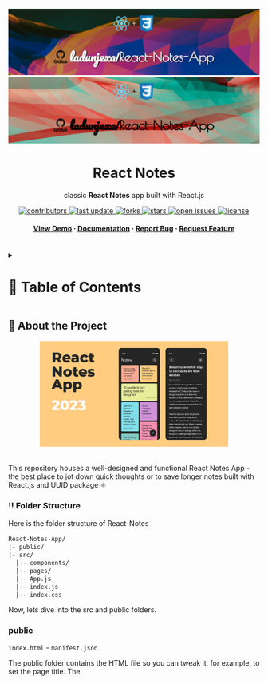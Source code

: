 <a name="readme-top"></a>
<div align="center">

  ![Project Banner](readme_assets/readme_banner.png#gh-dark-mode-only)
  ![Project Banner](readme_assets/readme_banner-light.png#gh-light-mode-only)

  <h1>React Notes</h1>
  
  <p>
    classic <b>React Notes</b> app built with React.js
  </p>

<!-- Badges -->
<p>
  <a href="https://github.com/ladunjexa/React-Notes-App/graphs/contributors">
    <img src="https://img.shields.io/github/contributors/ladunjexa/React-Notes-App" alt="contributors" />
  </a>
  <a href="">
    <img src="https://img.shields.io/github/last-commit/ladunjexa/React-Notes-App" alt="last update" />
  </a>
  <a href="https://github.com/ladunjexa/React-Notes-App/network/members">
    <img src="https://img.shields.io/github/forks/ladunjexa/React-Notes-App" alt="forks" />
  </a>
  <a href="https://github.com/ladunjexa/React-Notes-App/stargazers">
    <img src="https://img.shields.io/github/stars/ladunjexa/React-Notes-App" alt="stars" />
  </a>
  <a href="https://github.com/ladunjexa/React-Notes-App/issues/">
    <img src="https://img.shields.io/github/issues/ladunjexa/React-Notes-App" alt="open issues" />
  </a>
  <a href="https://github.com/ladunjexa/React-Notes-App/blob/master/LICENSE">
    <img src="https://img.shields.io/github/license/ladunjexa/React-Notes-App.svg" alt="license" />
  </a>
</p>
   
 <h4>
    <a href="https://github.com/ladunjexa/React-Notes-App/">View Demo</a>
  <span> · </span>
    <a href="https://github.com/ladunjexa/React-Notes-App">Documentation</a>
  <span> · </span>
    <a href="https://github.com/ladunjexa/React-Notes-App/issues/">Report Bug</a>
  <span> · </span>
    <a href="https://github.com/ladunjexa/React-Notes-App/issues/">Request Feature</a>
  </h4>
</div>

<br />

<!-- Table of Contents -->
<details>

<summary>

# :notebook_with_decorative_cover: Table of Contents

</summary>

- [About the Project](#star2-about-the-project)
  * [Folder Structure](#bangbang-folder-structure)
  * [Tech Stack](#space_invader-tech-stack)
- [Getting Started](#toolbox-getting-started)
  * [Installation](#gear-installation)
  * [Run Locally](#running-run-locally)
- [Contributing](#wave-contributing)
- [License](#warning-license)
- [Contact](#handshake-contact)
- [Acknowledgements](#gem-acknowledgements)

</details>  

<!-- About the Project -->
## :star2: About the Project

<div align="center">
  <img src="https://raw.githubusercontent.com/egattor/react-notes-starter/main/thumbnail.jpg" height="auto" width="75%"/>
</div>

<br />

This repository houses a well-designed and functional React Notes App - the best place to jot down quick thoughts or to save longer notes built with React.js and UUID package ⚛

<!-- Folder Structure -->
### :bangbang: Folder Structure

Here is the folder structure of React-Notes
```
React-Notes-App/
|- public/
|- src/
  |-- components/
  |-- pages/
  |-- App.js
  |-- index.js
  |-- index.css
```

Now, lets dive into the src and public folders.

### public

`index.html` - `manifest.json`

The public folder contains the HTML file so you can tweak it, for example, to set the page title. The <script> tag with the compiled code will be added to it automatically during the build process.

### src

#### components

`NoteColors.js` - `NoteItem.jsx` - `UseCreateDate.jsx`

JSX files contain <b>React-Notes</b> components which split the UI into independent and reusable pieces.

`NoteColors.js` - This file contains [getRandomColor] function which select randomly the color from an hex-code array for the note.\
`NoteItem.jsx` - This component display preview of note item, including title and date.\
`UseCreateDate.jsx` - This component used for creating custom DateTime format.

#### pages

`CreateNote.jsx` - `EditNote.jsx` - `Notes.jsx` - `index.js`

JSX files contain <b>React-Notes</b> pages such as creating notes, editing notes and feed of notes.

`CreateNote.jsx` - This file describe the UI and functionality of create note page.\
`EditNote.jsx` - This file describe the UI and functionality of edit note page.\
`Note.jsx` - This file describe the UI and functionality of feed notes page.
  
<br/>
  
<!-- TechStack -->
### :space_invader: Tech Stack
  
![React](https://img.shields.io/badge/react-%2320232a.svg?style=for-the-badge&logo=react&logoColor=%2361DAFB)
![Vercel](https://img.shields.io/badge/vercel-%23000000.svg?style=for-the-badge&logo=vercel&logoColor=white)

<p align="right">(<a href="#readme-top">back to top</a>)</p>

<!-- Getting Started -->
## 	:toolbox: Getting Started

<!-- Installation -->
### :gear: Installation

#### Step 1:
Download or clone this repo by using the link below:

```bash
 https://github.com/ladunjexa/React-Notes-App
```

#### Step 2:

React-Notes using NPM (Node Package Manager), therefore, make sure that Node.js is installed by execute the following command in console:

```bash
  node -v
```

#### Step 3:

At the main folder execute the following command in console to get the required dependencies:

```bash
  npm install
```

#### Step 4:

At the main folder execute the following command in console to creates a build directory with a production build of next-portfolio:

```bash
  npm run build
```

#### Step 5:

At the main folder execute the following command in console to run the server:

```bash
  npm run start
```

<!-- Run Locally -->
### :running: Run Locally

#### Step 1:

At the main folder execute the following command in console to get the required dependencies:

```bash
  npm install
```

#### Step 2:

At the main folder execute the following command in console to run the development server:

```bash
  npm run dev
```

<p align="right">(<a href="#readme-top">back to top</a>)</p>

<!-- Contributing -->
## :wave: Contributing

<a href="https://github.com/ladunjexa/React-Notes-App/graphs/contributors">
  <img src="https://contrib.rocks/image?repo=ladunjexa/React-Notes-App" />
</a>


Contributions are always welcome!

See [`contributing.md`](https://contributing.md/) for ways to get started.

Contributions are what make the open source community such an amazing place to learn, inspire, and create. Any contributions you make are **greatly appreciated**.

If you have a suggestion that would make this better, please fork the repo and create a pull request. You can also simply open an issue with the tag "enhancement".
Don't forget to give the project a star! Thanks again!

1. Fork the Project
2. Create your Feature Branch (`git checkout -b feature/AmazingFeature`)
3. Commit your Changes (`git commit -m 'Add some AmazingFeature'`)
4. Push to the Branch (`git push origin feature/AmazingFeature`)
5. Open a Pull Request

<p align="right">(<a href="#readme-top">back to top</a>)</p>

<!-- License -->
## :warning: License

Distributed under the MIT License. See [LICENSE.txt](https://github.com/ladunjexa/React-Notes-App/blob/main/LICENSE) for more information.

<p align="right">(<a href="#readme-top">back to top</a>)</p>

<!-- Contact -->
## :handshake: Contact

Liron Abutbul - [@lironabutbul6](https://twitter.com/lironabutbul6) - [@ladunjexa](https://t.me/ladunjexa)

Project Link: [https://github.com/ladunjexa/React-Notes-App](https://github.com/ladunjexa/React-Notes-App)

<p align="right">(<a href="#readme-top">back to top</a>)</p>

<!-- Acknowledgments -->
## :gem: Acknowledgements

This section used to mention useful resources and libraries that used in React-Notes

 - [react icons]([https://styled-components.com/](https://react-icons.github.io/react-icons/))
 - [uuid v4](https://www.npmjs.com/package/uuid)

<p align="right">(<a href="#readme-top">back to top</a>)</p>
